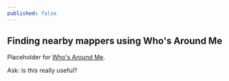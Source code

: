 ```yaml
---
published: false
---
```


## Finding nearby mappers using Who's Around Me

Placeholder for [Who's Around Me](http://resultmaps.neis-one.org/oooc).

Ask: is this really useful?
